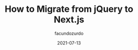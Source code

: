 ---
author: facundozurdo
date: 2021-07-13
permalink: false
publisher: smashingmag
tags:
  - migration
  - jquery
  - nextjs
target_url: https://www.smashingmagazine.com/2021/07/migrate-jquery-nextjs/
title: How to Migrate from jQuery to Next.js
---
